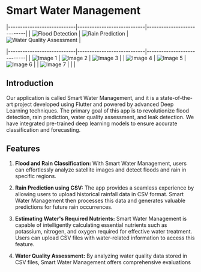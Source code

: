  # Smart Water Management

    
|----------------------------|----------------------------|----------------------------|
| ![Flood Detection](https://github.com/Mohamed-Ismail-Salah/water_Managment_App/assets/109285951/1e47ae12-59ea-46c0-b4b1-d16e0cdccf9f) | ![Rain Prediction](https://github.com/Mohamed-Ismail-Salah/water_Managment_App/assets/109285951/11039b2b-0111-4bb5-aaa8-0e2ba6c479c4) | ![Water Quality Assessment](https://github.com/Mohamed-Ismail-Salah/water_Managment_App/assets/109285951/71e385a7-e37c-4459-b7ac-097ba4e60b39) |

 
|----------------------------|----------------------------|----------------------------|
| ![Image 1](https://github.com/Mohamed-Ismail-Salah/water_Managment_App/assets/109285951/c317fb67-252d-457f-afc7-260382a653c9) | ![Image 2](https://github.com/Mohamed-Ismail-Salah/water_Managment_App/assets/109285951/e5e50760-0018-4a1a-a5b5-d89b73952d5c) | ![Image 3](https://github.com/Mohamed-Ismail-Salah/water_Managment_App/assets/109285951/e53681d2-490a-4470-8a69-96e2dc72859d) |
| ![Image 4](https://github.com/Mohamed-Ismail-Salah/water_Managment_App/assets/109285951/bf9ecad2-d680-4594-9dfc-57c3d1aae32d) | ![Image 5](https://github.com/Mohamed-Ismail-Salah/water_Managment_App/assets/109285951/ac8d5fa6-570a-4b5a-ba5e-706ecbd07aff) | ![Image 6](https://github.com/Mohamed-Ismail-Salah/water_Managment_App/assets/109285951/61d8d8d1-8d4c-4977-b528-c723f0e7acf8) |
| ![Image 7](https://github.com/Mohamed-Ismail-Salah/water_Managment_App/assets/109285951/caa4b229-e53f-40cb-bcff-ad00aa963160) |                             |                              |

## Introduction

Our application is called Smart Water Management, and it is a state-of-the-art project developed using Flutter and powered by advanced Deep Learning techniques. The primary goal of this app is to revolutionize flood detection, rain prediction, water quality assessment, and leak detection. We have integrated pre-trained deep learning models to ensure accurate classification and forecasting.

## Features

1. **Flood and Rain Classification:** With Smart Water Management, users can effortlessly analyze satellite images and detect floods and rain in specific regions.

2. **Rain Prediction using CSV:** The app provides a seamless experience by allowing users to upload historical rainfall data in CSV format. Smart Water Management then processes this data and generates valuable predictions for future rain occurrences.

3. **Estimating Water's Required Nutrients:** Smart Water Management is capable of intelligently calculating essential nutrients such as potassium, nitrogen, and oxygen required for effective water treatment. Users can upload CSV files with water-related information to access this feature.

4. **Water Quality Assessment:** By analyzing water quality data stored in CSV files, Smart Water Management offers comprehensive evaluations 

